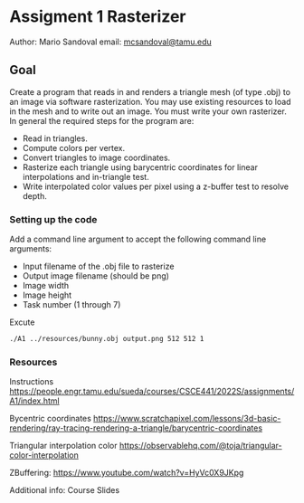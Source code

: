# Assigment 1 Rasterizer 

Author: Mario Sandoval
email: mcsandoval@tamu.edu

## Goal 

Create a program that reads in and renders a triangle mesh (of type .obj) to an image via software rasterization. You may use existing resources to load in the mesh and to write out an image. You must write your own rasterizer. In general the required steps for the program are:

- Read in triangles.
- Compute colors per vertex.
- Convert triangles to image coordinates.
- Rasterize each triangle using barycentric coordinates for linear interpolations and in-triangle test.
- Write interpolated color values per pixel using a z-buffer test to resolve depth.

### Setting up the code

Add a command line argument to accept the following command line arguments:

- Input filename of the .obj file to rasterize
- Output image filename (should be png)
- Image width
- Image height
- Task number (1 through 7)

Excute 
```sh
./A1 ../resources/bunny.obj output.png 512 512 1
```

### Resources

Instructions
https://people.engr.tamu.edu/sueda/courses/CSCE441/2022S/assignments/A1/index.html

Bycentric coordinates
https://www.scratchapixel.com/lessons/3d-basic-rendering/ray-tracing-rendering-a-triangle/barycentric-coordinates

Triangular interpolation color
https://observablehq.com/@toja/triangular-color-interpolation

ZBuffering:
https://www.youtube.com/watch?v=HyVc0X9JKpg

Additional info: Course Slides
